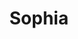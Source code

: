 ---
title: Sophia
artigo: a
picture: /images/s/Sophia1.jpg
background: /images/fundos/bolas.jpg
style: style-vermelho2
description: Significado do nome Sopha
full-description: Sophia é um nome de origem grega e seu sentido literal é sabedoria. E, como não poderia ser diferente, reflete uma pessoa que gosta de pensar, questionar, filosofar! Então, se a sua pequena Sophia vive no mundo da lua, pensa que sabe tudo e vive questionando sobre as coisas, saiba que a culpa pode ser do nome que você escolheu!
---